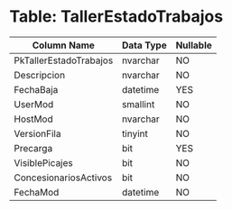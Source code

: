 # Table: TallerEstadoTrabajos

| Column Name | Data Type | Nullable |
|-------------|-----------|----------|
| PkTallerEstadoTrabajos | nvarchar | NO |
| Descripcion | nvarchar | NO |
| FechaBaja | datetime | YES |
| UserMod | smallint | NO |
| HostMod | nvarchar | NO |
| VersionFila | tinyint | NO |
| Precarga | bit | YES |
| VisiblePicajes | bit | NO |
| ConcesionariosActivos | bit | NO |
| FechaMod | datetime | NO |
